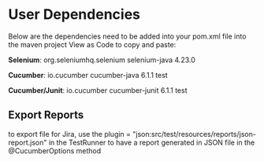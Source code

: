 # User Dependencies
Below are the dependencies need to be added into your pom.xml file into the maven project
View as Code to copy and paste:
<!-- https://mvnrepository.com/artifact/org.seleniumhq.selenium/selenium-java -->
**Selenium**:
<dependency>
    <groupId>org.seleniumhq.selenium</groupId>
    <artifactId>selenium-java</artifactId>
    <version>4.23.0</version>
</dependency>

**Cucumber**:
<dependency>
    <groupId>io.cucumber</groupId>
    <artifactId>cucumber-java</artifactId>
    <version>6.1.1</version>
    <scope>test</scope>
</dependency>

**Cucumber/Junit**:
<dependency>
    <groupId>io.cucumber</groupId>
    <artifactId>cucumber-junit</artifactId>
    <version>6.1.1</version>
    <scope>test</scope>
</dependency>

## Export Reports
to export file for Jira, use the 
plugin = "json:src/test/resources/reports/json-report.json"
in the TestRunner to have a report generated in JSON file in the @CucumberOptions method
